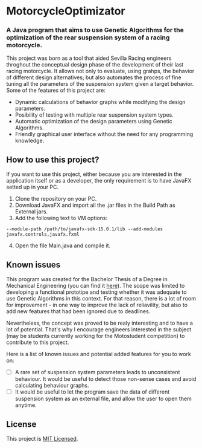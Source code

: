 # MotorcycleOptimizator

### A Java program that aims to use Genetic Algorithms for the optimization of the rear suspension system of a racing motorcycle.

This project was born as a tool that aided Sevilla Racing engineers throghout the conceptual design phase of the development of their last racing motorcycle. It allows not only to evaluate, using grahps, the behavior of different design alternatives; but also automates the process of fine tuning all the parameters of the suspension system given a target behavior. Some of the features of this project are:

* Dynamic calculations of behavior graphs while modifying the design parameters.
* Posibility of testing with multiple rear suspension system types.
* Automatic optimization of the design parameters using Genetic Algorithms.
* Friendly graphical user interface without the need for any programming knowledge.


## How to use this project?
If you want to use this project, either because you are interested in the application itself or as a developer, the only requirement is to have JavaFX setted up in your PC.

1. Clone the repository on your PC.
2. Download JavaFX and import all the .jar files in the Build Path as External jars.
3. Add the following text to VM options:

``
--module-path /path/to/javafx-sdk-15.0.1/lib --add-modules javafx.controls,javafx.fxml
``

4. Open the file Main.java and compile it.   

## Known issues
This program was created for the Bachelor Thesis of a Degree in Mechanical Engineering (you can find it [here](https://idus.us.es/handle/11441/136702)). The scope was limited to developing a functional prototipe and testing whether it was adequate to use Genetic Algorithms in this context. For that reason, there is a lot of room for improvement - in one way to improve the lack of reliavility, but also to add new features that had been ignored due to deadlines. 

Nevertheless, the concept was proved to be realy interesting and to have a lot of potential. That's why I encourage engineers interested in the subject (may be students currently working for the Motostudent competition) to contribute to this project.

Here is a list of known issues and potential added features for you to work on:

- [ ] A rare set of suspension system parameters leads to unconsistent behaviour. It would be useful to detect those non-sense cases and avoid calculating behaviour graphs.
- [ ] It would be useful to let the program save the data of different suspension system as an external file, and allow the user to open them anytime.
 
 ## License
 This project is [MIT Licensed](LICENSE).
